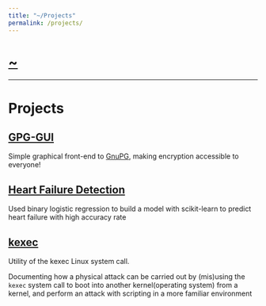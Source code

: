 ```yaml
---
title: "~/Projects"
permalink: /projects/
---
```


# [~](../README.md)

---

# Projects

## [GPG-GUI](https://elvindesouza.github.io/GPG-GUI/)

Simple graphical front-end to [GnuPG](security/gnupg.md), making encryption accessible to everyone!

## [Heart Failure Detection](https://github.com/elvindesouza/assorted/tree/master/heart-failure-detection)

Used binary logistic regression to build a model with scikit-learn to predict heart failure with high accuracy rate

## [kexec](projects/kexec.md)

Utility of the kexec Linux system call.

Documenting how a physical attack can be carried out by (mis)using the `kexec` system call to boot into another kernel(operating system) from a kernel, and perform an attack with scripting in a more familiar environment
